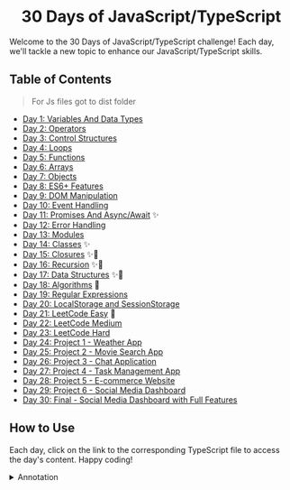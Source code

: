 <h1 align="center">30 Days of JavaScript/TypeScript</h1>

Welcome to the 30 Days of JavaScript/TypeScript challenge! Each day, we'll tackle a new topic to enhance our JavaScript/TypeScript skills.

## Table of Contents

> For Js files got to dist folder

- [Day 1: Variables And Data Types](Day1/Day1.js)
- [Day 2: Operators](Day2/Day2.js)
- [Day 3: Control Structures](Day3/Day3.ts)
- [Day 4: Loops](Day4/Day4.ts)
- [Day 5: Functions](Day5/Day5.ts)
- [Day 6: Arrays](Day6/Day6.ts)
- [Day 7: Objects](Day7/Day7.ts)
- [Day 8: ES6+ Features](Day8/Day8.ts)
- [Day 9: DOM Manipulation](Day9/Day9.js)
- [Day 10: Event Handling](Day10/Day10.js)
- [Day 11: Promises And Async/Await](Day11/Day11.ts) ✨
- [Day 12: Error Handling](Day12/Day12.ts)
- [Day 13: Modules](Day13/Day13.ts)
- [Day 14: Classes](Day14/Day14.ts) ✨
- [Day 15: Closures](Day15/Day15.ts) ✨🚀
- [Day 16: Recursion](Day16/Day16.ts) ✨🚀
- [Day 17: Data Structures](Day17/Day17.ts) ✨📝
- [Day 18: Algorithms](Day18/Day18.ts) 📝
- [Day 19: Regular Expressions](Day19/Day19.ts)
- [Day 20: LocalStorage and SessionStorage](Day20/Day20.js)
- [Day 21: LeetCode Easy](Day21/Day21.ts) 📝
- [Day 22: LeetCode Medium](Day22/Day22.ts)
- [Day 23: LeetCode Hard](Day23/Day23.ts)
- [Day 24: Project 1 - Weather App](Day24/Day24.ts)
- [Day 25: Project 2 - Movie Search App](Day25/Day25.ts)
- [Day 26: Project 3 - Chat Application](Day26/Day26.ts)
- [Day 27: Project 4 - Task Management App](Day27/Day27.ts)
- [Day 28: Project 5 - E-commerce Website](Day28/Day28.ts)
- [Day 29: Project 6 - Social Media Dashboard](Day29/Day29.ts)
- [Day 30: Final - Social Media Dashboard with Full Features](Day30/Day30.ts)

## How to Use

Each day, click on the link to the corresponding TypeScript file to access the day's content. Happy coding!

<details>
<summary>Annotation</summary>

- ✨: कठिनाई

- 🚀: कितने पानी में है

- 📝 : काम छोड़ा गया है

</details>
